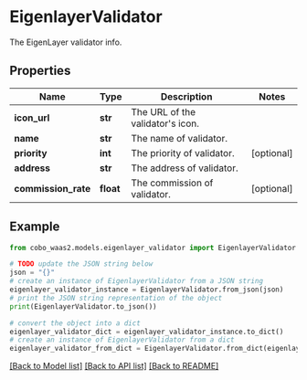 # EigenlayerValidator

The EigenLayer validator info.

## Properties

Name | Type | Description | Notes
------------ | ------------- | ------------- | -------------
**icon_url** | **str** | The URL of the validator&#39;s icon. | 
**name** | **str** | The name of validator. | 
**priority** | **int** | The priority of validator. | [optional] 
**address** | **str** | The address of validator. | 
**commission_rate** | **float** | The commission of validator. | [optional] 

## Example

```python
from cobo_waas2.models.eigenlayer_validator import EigenlayerValidator

# TODO update the JSON string below
json = "{}"
# create an instance of EigenlayerValidator from a JSON string
eigenlayer_validator_instance = EigenlayerValidator.from_json(json)
# print the JSON string representation of the object
print(EigenlayerValidator.to_json())

# convert the object into a dict
eigenlayer_validator_dict = eigenlayer_validator_instance.to_dict()
# create an instance of EigenlayerValidator from a dict
eigenlayer_validator_from_dict = EigenlayerValidator.from_dict(eigenlayer_validator_dict)
```
[[Back to Model list]](../README.md#documentation-for-models) [[Back to API list]](../README.md#documentation-for-api-endpoints) [[Back to README]](../README.md)


